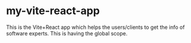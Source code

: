 # my-vite-react-app
This is the Vite+React app which helps the users/clients to get the info of software experts.
This is having the global scope.
